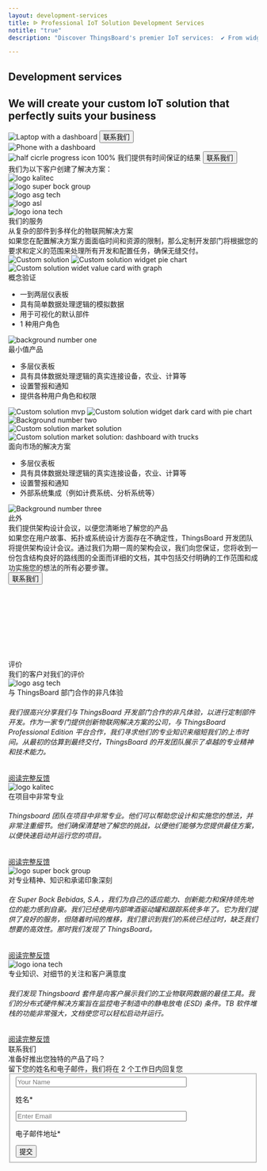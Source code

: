```yaml
---
layout: development-services
title: ᐉ Professional IoT Solution Development Services
notitle: "true"
description: "Discover ThingsBoard's premier IoT services:  ✔ From widgets to complex systems, ✔ including dashboards, ✔ device connections, and tailored ✔ system integration."

---
```

<section class="hero light-text">
</section>
<section id="first-screen">
    <div class="hero-container">
        <div id="hero-content">
            <h1 id="cdu-title-h1" class="cdu-title">Development services</h1>
            <h2 class="cdu-sub-title">We will create your custom IoT solution that perfectly suits your business</h2>
        </div>
        <div class="hero-image">
            <div class="image-wrapper-icon-laptop">
                <img
                    id="icon-laptop"
                    srcset="/images/development-services/laptop-with-dashboard_360x230_1x.png 360w, /images/development-services/laptop-with-dashboard_560x358_1x.png 560w, /images/development-services/laptop-with-dashboard_1127x720_1x.png 1127w, /images/development-services/laptop-with-dashboard_2254x1440_2x.png 2254w"
                    sizes="(max-width: 671px) 360px, (max-width: 999px) 560px, (min-width: 1000px)  1127px, 2254px"
                    src="/images/development-services/laptop-with-dashboard_1127x720_1x.png"
                    alt="Laptop with a dashboard"/>
                <button class="button schedule anchor-button" data-href="#get-in-touch">联系我们</button>
            </div>
            <div class="image-wrapper-icon-phone">
                <img
                    id="icon-phone"
                    srcset="/images/development-services/phone-with-dashboard_459x552_1x.png 1x, /images/development-services/phone-with-dashboard_918x1104_2x.png 2x"
                    src="/images/development-services/phone-with-dashboard_459x552_1x.png"
                    alt="Phone with a dashboard"/>
            </div>
            <div class="schedule-block">
                <img
                    id="progress"
                    src="/images/development-services/half-circle-progress.svg"
                    alt="half cicrle progress icon"/>
                <span class="result-number">100%</span>
                <span class="result-text">我们提供有时间保证的结果</span>
                <button class="button anchor-button" data-href="#get-in-touch">联系我们</button>
            </div>
        </div>
    </div>
</section>

<section class="our-customers">
    <span class="title">我们为以下客户创建了解决方案：</span>
    <div class="customer-logos">
        <div class="logo">
            <img src="/images/development-services/logo-kalitec.svg" alt="logo kalitec"/>
        </div>
        <div class="logo">
            <img src="/images/development-services/logo-super-bock-group.svg" alt="logo super bock group"/>
        </div>
        <div class="logo">
            <img src="/images/development-services/logo-asg-tech.svg" alt="logo asg tech"/>
        </div>
        <div class="logo">
            <img src="/images/development-services/logo-asl.svg" alt="logo asl"/>
        </div>
        <div class="logo">
            <img src="/images/development-services/logo-iona-tech.svg" alt="logo iona tech"/>
        </div>
    </div>
</section>
<section class="cdu-services">
    <div class="content-wrapper">
        <div class="header">
            <div class="side-title">
                <span>我们的服务</span>
            </div>
            <div class="section-title">从复杂的部件到多样化的物联网解决方案</div>
            <div class="section-text">如果您在配置解决方案方面面临时间和资源的限制，那么定制开发部门将根据您的要求和定义的范围来处理所有开发和配置任务，确保无缝交付。</div>
        </div>
    </div>
    <div id="content-poc" class="content-wrapper">
        <div class="poc">
            <div class="left-block">
                <img
                    id="solution-poc"
                    srcset="/images/development-services/solution-coinify_mobile.png 360w, /images/development-services/solution-coinify.png 1900w"
                    sizes="(max-width: 672px) 360px, 1900px"
                    src="/images/development-services/solution-coinify.png"
                    alt="Custom solution">
                <img
                    id="solution-widget-1"
                    class="absolute-image secondary-image"
                    srcset="/images/development-services/solution-widget-1_mobile.png 360w, /images/development-services/solution-widget-1.png 1920w"
                    sizes="(max-width: 672px) 360px, 1920px"
                    src="/images/development-services/solution-widget-1.png"
                    alt="Custom solution widget pie chart">
                <img
                    id="solution-widget-2"
                    srcset="/images/development-services/solution-widget-2_mobile.png 360w, /images/development-services/solution-widget-2.png 1920w"
                    sizes="(max-width: 672px) 360px, 1920px"
                    class="absolute-image secondary-image"
                    src="/images/development-services/solution-widget-2.png"
                    alt="Custom solution widet value card with graph">
            </div>
            <div class="right-block">
                <div class="section-title">
                    概念验证
                </div>
                <ul class="section-list">
                    <li>一到两层仪表板</li>
                    <li>具有简单数据处理逻辑的模拟数据</li>
                    <li>用于可视化的默认部件</li>
                    <li>1 种用户角色</li>
                </ul>
            </div>
            <img id="number-one" class="absolute-image" src="/images/development-services/number-1.svg" alt="background number one">
        </div>
    </div>
    <div id="content-mvp" class="content-wrapper">
        <div class="mvp">
            <div class="left-block">
                <div class="section-title">
                    最小值产品
                </div>
                <ul class="section-list">
                    <li>多层仪表板</li>
                    <li>具有具体数据处理逻辑的真实连接设备，农业、计算等</li>
                    <li>设置警报和通知</li>
                    <li>提供各种用户角色和权限</li>
                </ul>
            </div>
            <div class="right-block">
                <img
                    id="solution-mvp1"
                    srcset="/images/development-services/solution-mvp_mobile.png 360w, /images/development-services/solution-mvp.png 1920w"
                    sizes="(max-width: 672px) 360px, 1920px"
                    src="/images/development-services/solution-mvp.png"
                    alt="Custom solution mvp">
                <img
                    id="solution-widget-3"
                    srcset="/images/development-services/solution-widget-3_mobile.png 360w, /images/development-services/solution-widget-3.svg 1920w"
                    sizes="(max-width: 672px) 360px, 1920px"
                    class="absolute-image secondary-image"
                    src="/images/development-services/solution-widget-3.svg"
                    alt="Custom solution widget dark card with pie chart">
            </div>
            <img id="number-two" class="absolute-image" src="/images/development-services/number-2.svg" alt="Background number two">
        </div>
    </div>
    <div id="content-market-solution" class="content-wrapper">
        <div class="market-solution">
            <div class="left-block">
                <img
                    id="solution-market-solution1"
                    srcset="/images/development-services/solution-market-solution_mobile.png 360w, /images/development-services/solution-market-solution.png 1920w"
                    sizes="(max-width: 672px) 360px, 1920px"
                    src="/images/development-services/solution-market-solution.png"
                    alt="Custom solution market solution">
                <img
                    id="solution-market-solution2"
                    class="absolute-image base-image"
                    srcset="/images/development-services/solution-market-solution2_mobile.png 360w, /images/development-services/solution-market-solution2.png 1920w"
                    sizes="(max-width: 672px) 360px, 1920px"
                    src="/images/development-services/solution-market-solution2.png"
                    alt="Custom solution market solution: dashboard with trucks">
            </div>
            <div class="right-block">
                <div class="section-title">
                    面向市场的解决方案
                </div>
                <ul class="section-list">
                    <li>多层仪表板</li>
                    <li>具有具体数据处理逻辑的真实连接设备，农业、计算等</li>
                    <li>设置警报和通知</li>
                    <li>外部系统集成（例如计费系统、分析系统等）</li>
                </ul>
            </div>
            <img id="number-three" class="absolute-image" src="/images/development-services/number-3.svg" alt="Background number three">
        </div>
    </div>
    <div class="content-wrapper">
        <div class="additionally">
            <div class="side-title">
                <span>此外</span>
            </div>
            <div class="info">
                <div class="left-block">
                    <div class="section-title">
                        我们提供架构设计会议，以便您清晰地了解您的产品
                    </div>
                    <div class="section-text">
                        如果您在用户故事、拓扑或系统设计方面存在不确定性，ThingsBoard 开发团队将提供架构设计会议。通过我们为期一周的架构会议，我们向您保证，您将收到一份包含结构良好的路线图的全面而详细的文档，其中包括交付明确的工作范围和成功实施您的想法的所有必要步骤。
                    </div>
                </div>
                <div class="right-block">
                    <button class="anchor-button" data-href="#get-in-touch">联系我们</button>
                </div>
            </div>
            <span id="additionally-bg1"></span>
            <span id="additionally-bg2"></span>
        </div>
    </div>
    <svg id="rectangle1" class="bg-rectangle"></svg>
</section>

<section class="testimonials">
    <div class="content-wrapper">
        <div class="upper-block">
            <div class="side-title">
                <span>评价</span>
            </div>
            <div class="section-title">
                我们的客户对我们的评价
            </div>
        </div>
        <div id="carousel-wrapper">
            <div class="reviews-carousel owl-carousel owl-theme">
                <div class="review">
                    <div class="logo">
                        <img src="/images/development-services/logo-asg-tech.svg" alt="logo asg tech"/>
                    </div>
                    <div class="review-header">与 ThingsBoard 部门合作的非凡体验</div>
                    <div class="review-body">
                        <h6>我们很高兴分享我们与 ThingsBoard 开发部门合作的非凡体验，以进行定制部件开发。作为一家专门提供创新物联网解决方案的公司，与 ThingsBoard Professional Edition 平台合作，我们寻求他们的专业知识来缩短我们的上市时间。从最初的估算到最终交付，ThingsBoard 的开发团队展示了卓越的专业精神和技术能力。</h6>
                    </div>
                    <a href="/docs/services/development-services/customers-full-reviews/#review-asg" class="full-review-link">阅读完整反馈</a>
                </div>
                <div class="review">
                    <div class="logo">
                        <img src="/images/development-services/logo-kalitec.svg" alt="logo kalitec"/>
                    </div>
                    <div class="review-header">在项目中非常专业</div>
                    <div class="review-body">
                        <h6>Thingsboard 团队在项目中非常专业。他们可以帮助您设计和实施您的想法，并非常注重细节。他们确保清楚地了解您的挑战，以便他们能够为您提供最佳方案，以便快速启动并运行您的项目。</h6>
                    </div>
                    <a href="/docs/services/development-services/customers-full-reviews/#review-kalitec" class="full-review-link">阅读完整反馈</a>
                </div>
                <div class="review">
                    <div class="logo">
                        <img src="/images/development-services/logo-super-bock-group.svg" alt="logo super bock group"/>
                    </div>
                    <div class="review-header">对专业精神、知识和承诺印象深刻</div>
                    <div class="review-body">
                        <h6>在 Super Bock Bebidas, S.A.，我们为自己的适应能力、创新能力和保持领先地位的能力感到自豪。我们已经使用内部啤酒驱动罐和跟踪系统多年了。它为我们提供了良好的服务，但随着时间的推移，我们意识到我们的系统已经过时，缺乏我们想要的高效性。那时我们发现了 ThingsBoard。</h6>
                    </div>
                    <a href="/docs/services/development-services/customers-full-reviews/#review-superbockgroup" class="full-review-link">阅读完整反馈</a>
                </div>
                <div class="review">
                    <div class="logo">
                        <img src="/images/development-services/logo-iona-tech.svg" alt="logo iona tech"/>
                    </div>
                    <div class="review-header">专业知识、对细节的关注和客户满意度</div>
                    <div class="review-body">
                        <h6>我们发现 Thingsboard 套件是向客户展示我们的工业物联网数据的最佳工具。我们的分布式硬件解决方案旨在监控电子制造中的静电放电 (ESD) 条件。TB 软件堆栈的功能非常强大，文档使您可以轻松启动并运行。</h6>
                    </div>
                    <a href="/docs/services/development-services/customers-full-reviews/#review-ionatech" class="full-review-link">阅读完整反馈</a>
                </div>
            </div>
        </div>
    </div>
</section>

<section id="get-in-touch" class="get-in-touch">
    <div class="content-wrapper">
        <div id="content-get-in-touch">
            <div class="side-title">
                <span id="side-title-heading">联系我们</span>
            </div>
            <div class="info">
                <div class="section-title">准备好推出您独特的产品了吗？</div>
                <div class="section-text">留下您的姓名和电子邮件，我们将在 2 个工作日内回复您</div>
            </div>
            <form id="contact-form" class="contact-form" method="post" onsubmit="return validateContactForm(this)">
                <fieldset>
                    <div class="form-section">
                        <div class="form-element">
                            <label for="name">
                                <input id="name" class="cdu-form-control" value="" placeholder="Your Name" name="name" type="text" size="40" maxlength="50">
                                <p>姓名*</p>
                            </label>
                        </div>
                        <div class="form-element">
                            <label for="email">
                                <input id="email" class="cdu-form-control" value="" placeholder="Enter Email" name="email" type="email" size="40" maxlength="80">
                                <p>电子邮件地址*</p>
                            </label>
                        </div>
                    </div>
                    <div class="submit-button-container">
                        <input class="cdu-button" value="提交" type="submit">
                    </div>
                </fieldset>
            </form>
        </div>
    </div>
</section>
<!-- <svg id="rectangle2" class="bg-rectangle"><rect/></svg> -->
<!-- <svg id="rectangle3" class="bg-rectangle"><rect/></svg> -->

<script type="text/javascript">
    document.querySelectorAll('.anchor-button').forEach(anchor => {
        anchor.addEventListener('click', function (e) {
            e.preventDefault();

            document.querySelector(this.getAttribute('data-href')).scrollIntoView({
                behavior: 'smooth'
            });
        });
    });


    let cduHeader = document.querySelector(".cdu-services .header");

    const headerObserver = new IntersectionObserver(entries => {
        entries.forEach(entry => {
            if (entry.isIntersecting) {
                entry.target.classList.add("header-animation");
                headerObserver.unobserve(entry.target);
            }
        })
    }, {
        threshold: 0.5
    });

    headerObserver.observe(cduHeader);


    const sectionLists = document.querySelectorAll(".section-list");

    const sectionListObserver = new IntersectionObserver(entries => {
        entries.forEach(entry => {
            if (entry.isIntersecting) {
                entry.target.classList.add("section-list-animation");
                sectionListObserver.unobserve(entry.target);
            }
        })
    }, {
        threshold: 0.2
    });

    sectionLists.forEach(sectionList => {
        sectionListObserver.observe(sectionList)
    });

    const baseImages = document.querySelectorAll(".base-image");

    const baseImagesObserver = new IntersectionObserver(entries => {
        entries.forEach(entry => {
            if (entry.isIntersecting) {
                entry.target.classList.add("base-image-animation");
                baseImagesObserver.unobserve(entry.target);
            }
        })
    }, {
        threshold: 0.3
    });

    baseImages.forEach(element => {
        baseImagesObserver.observe(element)
    });

    const secondaryImages = document.querySelectorAll(".secondary-image");

    const secondaryImagesObserver = new IntersectionObserver(entries => {
        entries.forEach(entry => {
            if (entry.isIntersecting) {
                entry.target.classList.add("secondary-image-animation");
                secondaryImagesObserver.unobserve(entry.target);
            }
        })
    }, {
        threshold: 0.2
    });

    secondaryImages.forEach(element => {
        secondaryImagesObserver.observe(element)
    });

    jqueryDefer(Owl);

    function Owl() {
        var scriptsList = [
            {src: '/css/owl.carousel.min.css', type: 'css'},
            {src: '/css/owl.theme.default.min.css', type: 'css'},
            {src: '/js/owl.carousel.min.js', type: 'script'}
        ];
        loadNextScript(0, scriptsList,
            function() {
                $(document).ready(function(){
                    $('.owl-carousel').owlCarousel({
                        items:1,
                        margin:50,
                        stagePadding: 0,
                        autoHeight:false,
                        loop:true,
                        autoplay:true,
                        autoplayTimeout:5000,
                        autoplayHoverPause:true,
                        nav:true,
                        responsive: {
                            1000: {
                                margin:100,
                                stagePadding: 50,
                            }
                        }
                    });
                });
            }
        );
    }


    function validateContactForm(form) {
        var name = $('input[name=name]', form).val();
        var email = $('input[name=email]', form).val();

        if (!validateValue('Name', name)) {
            return false;
        }
        if (!validateValue('Email Address', email)) {
            return false;
        }

        var emailExp = /^[a-zA-Z0-9._%-]+@[a-zA-Z0-9.-]+\.[a-zA-Z]{2,4}$/;
        if(email.match(emailExp)==null) {
            window.alert("Entered Email Address is not valid.");
            return false;
        }
    }

    function validateValue(name, val) {
        if (isEmpty(val)) {
            window.alert("Please fill '" + name + "' field.");
            return false;
        }
        return true;
    }

    function isEmpty(val) {
        return val === undefined || val === null || val.trim().length == 0;
    }


    var contactform =  document.getElementById('contact-form');

    contactform.setAttribute('action', 'https://formspree.io/f/xbjvbeln');

    jqueryDefer(
        function () {
            $( document ).ready(function() {
               /*  $('html, body').animate({
                            scrollTop: $('#contact-form').offset().top - 200
                          }, 0);*/
                 $('#contact-form .form-element .form-control').addClass("input--empty");
                 $('#contact-form .form-element .form-control').on('input', function() {
                      if( !$(this).val() ) {
                         $(this).addClass("input--empty");
                      } else {
                         $(this).removeClass("input--empty");
                      }
                 });

                 $.urlParam = function (name) {
                     var results = new RegExp('[\?&]' + name + '=([^&#]*)').exec(window.location.href);
                     return results ? results[1] : null;
                 };
                 var subjectValue = $.urlParam('subject');
                 if (subjectValue != undefined && subjectValue.trim().length > 0) {
                    $('#contact-form select[name=subject]').val(decodeURIComponent(subjectValue));
                    $('#contact-form select[name=subject]').removeClass("input--empty");
                 }
            });
        }
    );
</script>